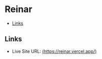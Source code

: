 # Reinar
 - [Links](#links)



## Links
- Live Site URL: [(https://reinar.vercel.app/)](https://reinar.vercel.app/)

